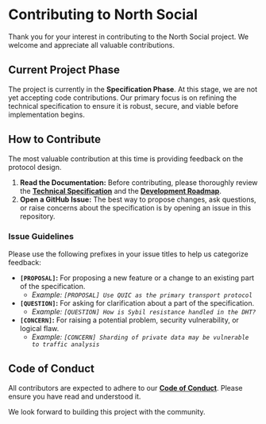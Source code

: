 # Contributing to North Social

Thank you for your interest in contributing to the North Social project. We welcome and appreciate all valuable contributions.

## Current Project Phase

The project is currently in the **Specification Phase**. At this stage, we are not yet accepting code contributions. Our primary focus is on refining the technical specification to ensure it is robust, secure, and viable before implementation begins.

## How to Contribute

The most valuable contribution at this time is providing feedback on the protocol design.

1.  **Read the Documentation:** Before contributing, please thoroughly review the **[Technical Specification](./SPECIFICATION.md)** and the **[Development Roadmap](./ROADMAP.md)**.
2.  **Open a GitHub Issue:** The best way to propose changes, ask questions, or raise concerns about the specification is by opening an issue in this repository.

### Issue Guidelines

Please use the following prefixes in your issue titles to help us categorize feedback:

*   **`[PROPOSAL]`:** For proposing a new feature or a change to an existing part of the specification.
    *   *Example: `[PROPOSAL] Use QUIC as the primary transport protocol`*
*   **`[QUESTION]`:** For asking for clarification about a part of the specification.
    *   *Example: `[QUESTION] How is Sybil resistance handled in the DHT?`*
*   **`[CONCERN]`:** For raising a potential problem, security vulnerability, or logical flaw.
    *   *Example: `[CONCERN] Sharding of private data may be vulnerable to traffic analysis`*

## Code of Conduct

All contributors are expected to adhere to our **[Code of Conduct](./CODE_OF_CONDUCT.md)**. Please ensure you have read and understood it.

We look forward to building this project with the community.
